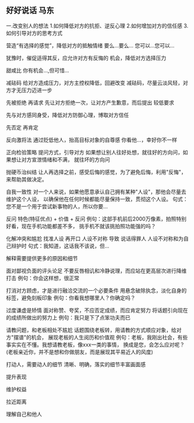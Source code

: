 ## 好好说话 马东

一.改变别人的想法
	1.如何降低对方的抗拒、逆反心理
	2.如何增加对方的信任感
	3.如何引导对方的思考方式

营造“有选择的感觉”，降低对方的抵触情绪
要么…要么…
您可以…您可以…

犹豫时，催促适得其反，应允许对方有反悔的
机会，降低对方选择压力

甜咸比
你有机会…,但可惜…

减砝码
给对方造成压力，对方主控权降低，回避改变
减砝码，尽量云淡风轻，对方才无压力迈进一步

先被拒绝 再请求
先让对方拒绝一次，让对方产生歉意，而后提出
较低要求

先与对方感同身受，降低对方防御心理，博取对方信任

先否定 再肯定

反向激将法
通过贬低他人，抬高目标对象的自尊感
你看他…，幸好你不一样

正向检验策略
提问方式，引导对方
如果想让别人往好处想，就往好的方向问，如果想让对方宣泄情绪和不满，
就往坏的方向问

抛硬币治纠结
让人再选择之前，感受后悔的感觉，为了避免后悔，利用"反悔"，来帮助其做决定。

自我一致性
对一个人来说，如果他愿意承认自己拥有某种"人设"，那他会尽量去维护这个人设，
以确保他在任何时候都能尽量保持一致，贯彻这个人设。
句式：您不是一个用于尝试新事物的人，所以你要…

反问
特色(特征优点) + 价值 + 反问
例句：这部手机前后2000万像素，拍照特别好看，现在手机功能都差不多，
挑手机不就该挑拍照功能强的吗？



化解冲突和尴尬
找准人设 再开口
人设不对称 导致 说话得罪人
人设不对称和为自己辩护时
句式：我知道，这话我不该说，但…

解释需要提供更多的原因和细节

面对鄙视负面的评头论足
不要反唇相讥和冷静说理，而应站在更高层次进行降维打击
例句：你会这样想，很正常

打消对方顾虑，才是进行融洽交流的一个必要条件
用悬念破除执念，淡化自身的标签，避免刻板印象
例句：你看我想哪里人？你确定吗？

过度谦虚是矫情
面对称赞、夸奖，不应否定成绩，而应肯定努力
将话题引向现在的成绩所做出的努力上
例句：我只是下了点笨功夫而已

请教问题，和老板相处不尴尬
话题围绕老板转，用请教的方式顺应对象，给对方"摆谱"的机会，
展现老板的人生阅历和价值观
例句：老板，我刚出社会，有些事实实在不懂。我想请教老板，像xxx一类的事情，
换成是您，会怎么应对呢？
(老板亲近你，并不是想和你做朋友，而是展现其平易近人的风度)

打动人，需要动人的细节
清晰、明确，落实的细节丰富画面感

提升表现

维护权益

拉近距离

理解自己和他人